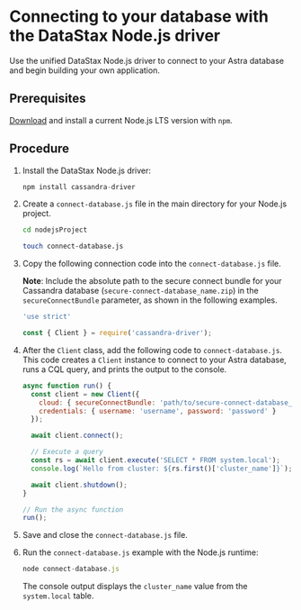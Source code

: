 Connecting to your database with the DataStax Node.js driver
============================================================

Use the unified DataStax Node.js driver to connect to your Astra database and begin building your own application.

Prerequisites
-------------

<a href="https://nodejs.org/en/download/" target="_blank">Download</a> and install a current Node.js LTS version with `npm`.

Procedure
---------

1.  Install the DataStax Node.js driver:

    ```javascript
    npm install cassandra-driver
    ```

2.  Create a `connect-database.js` file in the main directory for your Node.js project.

    ```bash
    cd nodejsProject
    ```

    ```bash
    touch connect-database.js
    ```

3.  Copy the following connection code into the `connect-database.js` file.

    **Note**: Include the absolute path to the secure connect bundle for your Cassandra database (`secure-connect-database_name.zip`) in the `secureConnectBundle` parameter, as shown in the following examples.

    ```javascript
    'use strict'

    const { Client } = require('cassandra-driver');
    ```

4.  After the `Client` class, add the following code to `connect-database.js`. This code creates a `Client` instance to connect to your Astra database, runs a CQL query, and prints the output to the console.

    ```javascript
    async function run() {
      const client = new Client({
        cloud: { secureConnectBundle: 'path/to/secure-connect-database_name.zip' },
        credentials: { username: 'username', password: 'password' }
      });

      await client.connect();

      // Execute a query
      const rs = await client.execute('SELECT * FROM system.local');
      console.log(`Hello from cluster: ${rs.first()['cluster_name']}`);

      await client.shutdown();
    }

    // Run the async function
    run();
    ```

5.  Save and close the `connect-database.js` file.
6.  Run the `connect-database.js` example with the Node.js runtime:

    ```javascript
    node connect-database.js
    ```

    The console output displays the `cluster_name` value from the `system.local` table.
